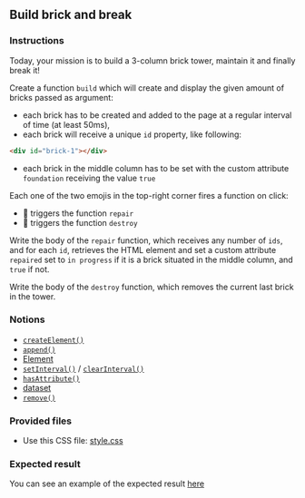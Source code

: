 ## Build brick and break

### Instructions

Today, your mission is to build a 3-column brick tower, maintain it and finally break it!

Create a function `build` which will create and display the given amount of bricks passed as argument:

- each brick has to be created and added to the page at a regular interval of time (at least 50ms),
- each brick will receive a unique `id` property, like following:

```html
<div id="brick-1"></div>
```

- each brick in the middle column has to be set with the custom attribute `foundation` receiving the value `true`

Each one of the two emojis in the top-right corner fires a function on click:

- 🔨 triggers the function `repair`
- 🧨 triggers the function `destroy`

Write the body of the `repair` function, which receives any number of `ids`, and for each `id`, retrieves the HTML element and set a custom attribute `repaired` set to `in progress` if it is a brick situated in the middle column, and `true` if not.

Write the body of the `destroy` function, which removes the current last brick in the tower.

### Notions

- [`createElement()`](https://developer.mozilla.org/en-US/docs/Web/API/Document/createElement)
- [`append()`](https://developer.mozilla.org/fr/docs/Web/API/ParentNode/append)
- [Element](https://developer.mozilla.org/en-US/docs/Web/API/Element)
- [`setInterval()`](https://developer.mozilla.org/en-US/docs/Web/API/WindowOrWorkerGlobalScope/setInterval) / [`clearInterval()`](https://developer.mozilla.org/en-US/docs/Web/API/WindowOrWorkerGlobalScope/clearInterval)
- [`hasAttribute()`](https://developer.mozilla.org/en-US/docs/Web/API/Element/hasAttribute)
- [dataset](https://developer.mozilla.org/en-US/docs/Web/API/HTMLOrForeignElement/dataset)
- [`remove()`](https://developer.mozilla.org/en-US/docs/Web/API/ChildNode/remove)

### Provided files

- Use this CSS file: [style.css](./style.css)

### Expected result

You can see an example of the expected result [here](https://youtu.be/OjSP_7u9CZ4)
